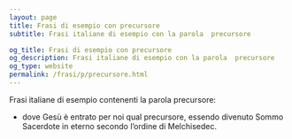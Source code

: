 ```yaml
---
layout: page
title: Frasi di esempio con precursore 
subtitle: Frasi italiane di esempio con la parola  precursore

og_title: Frasi di esempio con precursore 
og_description: Frasi italiane di esempio con la parola  precursore
og_type: website
permalink: /frasi/p/precursore.html
---
```


Frasi italiane di esempio contenenti la parola precursore:


- dove Gesù è entrato per noi qual precursore, essendo divenuto Sommo Sacerdote in eterno secondo l’ordine di Melchisedec.
